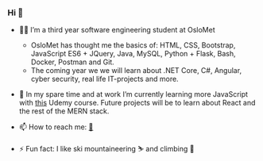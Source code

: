 ### Hi 👋


- 👨‍🎓 I’m a third year software engineering student at OsloMet
  * OsloMet has thought me the basics of: HTML, CSS, Bootstrap, JavaScript ES6 + JQuery, Java, MySQL, Python + Flask, Bash, Docker, Postman and Git.
  * The coming year we we will learn about .NET Core, C#, Angular, cyber security, real life IT-projects and more.

- 🌱 In my spare time and at work I’m currently learning more JavaScript with [this](https://www.udemy.com/course/the-complete-javascript-course/) Udemy course. Future projects will be to learn about React and the rest of the MERN stack.

- 📫 How to reach me: [📨](mailto:kristiansrum@gmail.com)

- ⚡️ Fun fact: I like ski mountaineering ⛷ and climbing 🧗

